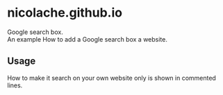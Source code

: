 # nicolache.github.io
Google search box.  
An example How to add a Google search box a website.  
## Usage
How to make it search on your own website only is shown in commented lines.
